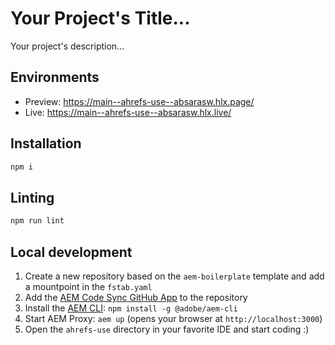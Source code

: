# Your Project's Title...
Your project's description...

## Environments
- Preview: https://main--ahrefs-use--absarasw.hlx.page/
- Live: https://main--ahrefs-use--absarasw.hlx.live/

## Installation

```sh
npm i
```

## Linting

```sh
npm run lint
```

## Local development

1. Create a new repository based on the `aem-boilerplate` template and add a mountpoint in the `fstab.yaml`
1. Add the [AEM Code Sync GitHub App](https://github.com/apps/aem-code-sync) to the repository
1. Install the [AEM CLI](https://github.com/adobe/helix-cli): `npm install -g @adobe/aem-cli`
1. Start AEM Proxy: `aem up` (opens your browser at `http://localhost:3000`)
1. Open the `ahrefs-use` directory in your favorite IDE and start coding :)
